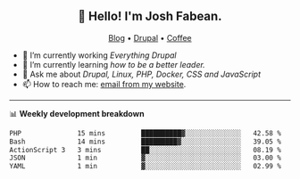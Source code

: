 <h2 align="center">👋 Hello! I'm Josh Fabean.</h2>
<p align="center">
  <a href="https://joshfabean.com">Blog</a> •
  <a href="https://www.drupal.org/u/joshfabean">Drupal</a> •
  <a href="https://www.buymeacoffee.com/LSxne6Yr4">Coffee</a>
</p>

- 🔭 I’m currently working *Everything Drupal*
- 🌱 I’m currently learning *how to be a better leader.*
- 💬 Ask me about *Drupal, Linux, PHP, Docker, CSS and JavaScript*
- 📫 How to reach me: [email from my website](https://joshfabean.com).

-------

📊 **Weekly development breakdown**
<!--START_SECTION:waka-->

```txt
PHP              15 mins         ██████████▓░░░░░░░░░░░░░░   42.58 %
Bash             14 mins         █████████▓░░░░░░░░░░░░░░░   39.05 %
ActionScript 3   3 mins          ██░░░░░░░░░░░░░░░░░░░░░░░   08.19 %
JSON             1 min           ▓░░░░░░░░░░░░░░░░░░░░░░░░   03.00 %
YAML             1 min           ▓░░░░░░░░░░░░░░░░░░░░░░░░   02.99 %
```

<!--END_SECTION:waka-->

<!--
**fabean/fabean** is a ✨ _special_ ✨ repository because its `README.md` (this file) appears on your GitHub profile.

Here are some ideas to get you started:

- 🔭 I’m currently working on ...
- 🌱 I’m currently learning ...
- 👯 I’m looking to collaborate on ...
- 🤔 I’m looking for help with ...
- 💬 Ask me about ...
- 📫 How to reach me: ...
- 😄 Pronouns: ...
- ⚡ Fun fact: ...
-->
